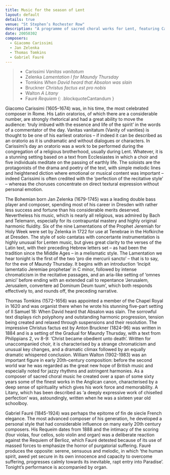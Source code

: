 ```yaml
---
title: Music for the season of Lent
layout: default
details: true
venue: "St Stephen’s Rochester Row"
description: "A programme of sacred choral works for Lent, featuring Carissimi, Zelenka, Tomkins, Bruckner, Walton, and Fauré at St Stephen’s Rochester Row."
date: 20050302
composers:
  - Giacomo Carissimi
  - Jan Zelenka
  - Thomas Tomkins
  - Gabriel Fauré
---
```


> - Carissimi *Vanitas vanitatum*
> - Zelenka *Lamentation I for Maundy Thursday*
> - Tomkins *When David heard that Absalon was slain*
> - Bruckner *Christus factus est pro nobis*
> - Walton *A Litany*
> - Fauré *Requiem*
{: .blockquoteCantandum }

Giacomo Carissimi (1605–1674) was, in his time, the most celebrated composer in Rome.  His Latin oratorios, of which there are a considerable number, are strongly rhetorical and had a great ability to move the audience: ‘truly imbued with the essence and life of the spirit’ in the words of a commentator of the day.  Vanitas vanitatum (Vanity of vanities) is thought to be one of his earliest oratorios – if indeed it can be described as an oratorio as it is undramatic and without dialogues or characters.  In Carissimi’s day an oratorio was a work to be performed during the congregation of a religious brotherhood, usually during Lent.  Whatever, it is a stunning setting based on a text from Ecclesiastes in which a choir and five individuals meditate on the passing of earthly life.  The soloists are the protagonists of the drama and poetry of the text, with simple melodic lines and heightened diction where emotional or musical content was important – indeed Carissimi is often credited with the ‘perfection of the recitative style’ – whereas the choruses concentrate on direct textural expression without personal emotion.

The Bohemian born Jan Zelenka (1679-1745) was a leading double bass player and composer, spending most of his career in Dresden with rather less success and fortune than his considerable merits deserved.  Nevertheless his music, which is nearly all religious, was admired by Bach and Telemann, especially for its contrapuntal mastery and highly original harmonic fluidity.  Six of the nine Lamentations of the Prophet Jeremiah for Holy Week were set by Zelenka in 1722 for use at Tenebrae in the Hofkirche at Dresden.  The style of solo cantatas with concertante instrumentation is highly unusual for Lenten music, but gives great clarity to the verses of the Latin text, with their preceding Hebrew letters set – as had been the tradition since the Middle Ages – in a melismatic style.  The Lamentation we hear tonight is the first of the two ‘pro die mercurii sancto’ – that is to say, for the eve of Maundy Thursday.  It begins with an introduction ‘Incipit lamentatio Jeremiae prophetae’ in C minor, followed by intense chromaticism in the recitative passages, and an aria-like setting of ‘omnes amici’ before ending with an extended call to repentance ‘Jerusalem, Jerusalem, convertere ad Dominum Deum tuum’, which both responds effectively to, and rounds off, the preceding narrative.

Thomas Tomkins (1572-1656) was appointed a member of the Chapel Royal in 1620 and was organist there when he wrote his stunning five-part setting of II Samuel 18: When David heard that Absalon was slain.  The sorrowful text displays rich polyphony and outstanding harmonic progression, tension being created and relaxed through suspensions and their resolution.  The impressive Christus factus est by Anton Bruckner (1824-96) was written in 1884 and is a setting of the Gradual for Maundy Thursday, with a text from Philippians 2, vv 8-9: ‘Christ became obedient unto death’.  Written for unaccompanied choir, it is characterised by a strange chromaticism and unusual key changes, and a dramatic climax followed by an equally dramatic whispered conclusion.  William Walton (1902-1983) was an important figure in early 20th-century composition: before the second world war he was regarded as the great new hope of British music and especially noted for jazzy rhythms and astringent harmonies.  As a composer of sacred choral music he created over a span of some sixty years some of the finest works in the Anglican canon, characterised by a deep sense of spirituality which gives his work force and memorability.  A Litany, which has been described as ‘a deeply expressive work of chiselled perfection’ was, astoundingly, written when he was a sixteen year old schoolboy.

Gabriel Fauré (1845-1924) was perhaps the epitome of fin de siecle French elegance.  The most advanced composer of his generation, he developed a personal style that had considerable influence on many early 20th century composers.  His Requeim dates from 1888 and the intimacy of the scoring (four violas, four cellos, solo violin and organ) was a deliberate reaction against the Requiem of Berlioz, which Fauré detested because of its use of massed forces to emphasize the horror of purgatorial suffering.  Fauré produces the opposite: serene, sensuous and melodic, in which ‘the human spirit, awed yet secure in its own innocence and capacity to overcome suffering, progresses calmly towards its inevitable, rapt entry into Paradise’.  Tonight’s performance is accompanied by organ.